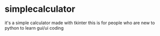 # simplecalculator
it's a simple calculator made with tkinter
this is for people who are new to python to learn gui/ui coding
